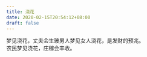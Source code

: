 ```yaml
---
title: 浇花
date: 2020-02-15T20:54:12+08:00
draft: false
---
```


梦见浇花，丈夫会生玻男人梦见女人浇花，是发财的预兆。<br>
农民梦见浇花，庄稼会丰收。<br>
